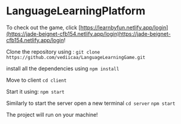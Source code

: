 # LanguageLearningPlatform

To check out the game, click [https://learnbyfun.netlify.app/login](https://jade-beignet-cfb154.netlify.app/login)https://jade-beignet-cfb154.netlify.app/login!

Clone the repository using :
`git clone https://github.com/vediicaa/LanguageLearningGame.git `

install all the dependencies using 
`npm install`

Move to client
`cd client`

Start it using:
`npm start`

Similarly to start the server open a new terminal
`cd server`
`npm start`

The project will run on your machine!
